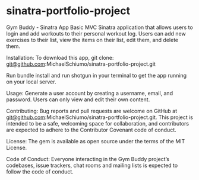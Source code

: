 # sinatra-portfolio-project

Gym Buddy - Sinatra App
Basic MVC Sinatra application that allows users to login and add workouts to their personal workout log. Users can add new exercises to their list, view the items on their list, edit them, and delete them.

Installation:
To download this app, git clone: git@github.com:MichaelSchiumo/sinatra-portfolio-project.git

Run bundle install and run shotgun in your terminal to get the app running on your local server.

Usage:
Generate a user account by creating a username, email, and password. Users can only view and edit their own content.

Contributing:
Bug reports and pull requests are welcome on GitHub at git@github.com:MichaelSchiumo/sinatra-portfolio-project.git. This project is intended to be a safe, welcoming space for collaboration, and contributors are expected to adhere to the Contributor Covenant code of conduct.

License:
The gem is available as open source under the terms of the MIT License.

Code of Conduct:
Everyone interacting in the Gym Buddy project’s codebases, issue trackers, chat rooms and mailing lists is expected to follow the code of conduct.
